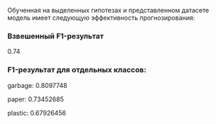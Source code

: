 Обученная на выделенных гипотезах и представленном датасете модель имеет следующую эффективность прогнозирования:

### Взвешенный F1-результат
0.74

### F1-результат для отдельных классов:

garbage: 0.8097748

paper: 0.73452685

plastic: 0.67926456
